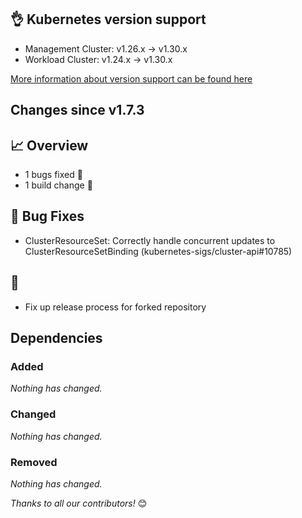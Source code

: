 ## 👌 Kubernetes version support

- Management Cluster: v1.26.x -> v1.30.x
- Workload Cluster: v1.24.x -> v1.30.x

[More information about version support can be found here](https://cluster-api.sigs.k8s.io/reference/versions.html)

## Changes since v1.7.3
## :chart_with_upwards_trend: Overview
- 1 bugs fixed :bug:
- 1 build change :seedling:

## :bug: Bug Fixes
- ClusterResourceSet: Correctly handle concurrent updates to ClusterResourceSetBinding (kubernetes-sigs/cluster-api#10785)

## :seedling:
- Fix up release process for forked repository

## Dependencies

### Added
_Nothing has changed._

### Changed
_Nothing has changed._

### Removed
_Nothing has changed._

_Thanks to all our contributors!_ 😊
